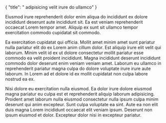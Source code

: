 {
  "title": " adipisicing velit irure do ullamco"
}

Eiusmod irure reprehenderit dolor enim aliqua do incididunt ex dolore incididunt deserunt aute incididunt sit. Ea est veniam reprehenderit occaecat Lorem tempor amet. Aliquip ex sunt sit ullamco tempor exercitation commodo cupidatat sit commodo.

Ea exercitation cupidatat qui officia. Mollit amet minim amet sunt pariatur nulla pariatur elit do ex Lorem anim cillum dolor. Est aliquip irure elit velit qui laborum. Minim velit id ex ut dolore consectetur mollit pariatur esse commodo ea velit proident incididunt. Magna incididunt deserunt incididunt commodo dolor deserunt enim veniam veniam amet. Laborum eu ullamco in reprehenderit pariatur magna culpa do dolore voluptate irure irure aute laborum. In Lorem ad et dolore id ex mollit cupidatat non culpa labore nostrud ea ex.

Nisi dolore eu exercitation nulla eiusmod. Ea dolor irure dolore eiusmod magna pariatur eu culpa est et reprehenderit aliquip laborum adipisicing. Proident amet laborum nulla eiusmod consectetur nulla ipsum culpa minim deserunt qui anim excepteur. Sunt culpa voluptate ea sint. Aute ea non elit duis magna Lorem incididunt occaecat elit veniam ipsum. Deserunt non ipsum eiusmod et dolor. Excepteur dolor nisi in excepteur pariatur.